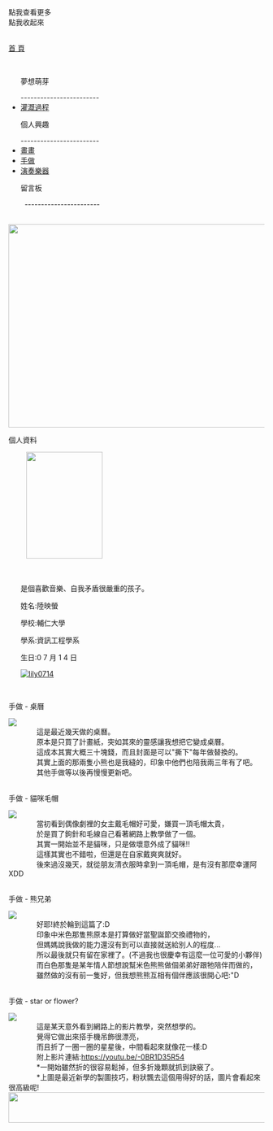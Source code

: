 <script src="https://ajax.googleapis.com/ajax/libs/jquery/3.2.1/jquery.min.js"></script>
<script type="text/javascript"> 
$(document).ready(function() { 
$(".categoryho").click(function(){
   $(".category").css({left:"-20px"});
   $(".categoryho").hide();
   $(".categoryhide").show();
});
$(".categoryhide").click(function(){
   $(".category").css({left:"-200px"});
   $(".categoryhide").hide();
   $(".categoryho").show();
});
$("h1").hide();
});
</script>
<link href="https://lily0714.github.io/insidepage.css" rel="stylesheet" type="text/css" media="all">
<body>
   <div class="categoryho">點我查看更多</div>
   <div class="categoryhide">點我收起來</div>
   <div class="category">
   <p id="cat_home"><a href="https://lily0714.github.io/">首 頁</a></p>
   <ul><p class="cat_item">夢想萌芽</p>
------------------------
   <li class="cat_inin"><a href="https://lily0714.github.io/dreamstory">灌溉過程</a></li>
   </ul>
   <ul><p class="cat_item">個人興趣</p>
   ------------------------
   <li class="cat_inin"><a href="https://lily0714.github.io/interest/draw">畫畫</a></li>
   <li class="cat_inin"><a href="https://lily0714.github.io/interest/diy">手做</a></li>
   <li class="cat_inin"><a href="https://lily0714.github.io/interest/music">演奏樂器</a></li>
   </ul>
   <ul><p class="cat_item">留言板</p>
   -----------------------
   </ul>
   </div>
   <div id="bantitle">
   <img id="banner" src="http://lily0714.github.io/20170424改.jpg" width="700" height="400">
  
   </div>
   <div id="WRAPPER">
      <div id="LSIDE">
          <div id="infor">
          <p class="infortitle">個人資料</p>
          <img class="ipic" src="http://lily0714.github.io/20170628.jpg" width="150" height="210">
          <ul><br>
          <p class="icontent">是個喜歡音樂、自我矛盾很嚴重的孩子。</p>
          <p class="icontent">姓名:陸映螢</p>
          <p class="icontent">學校:輔仁大學</p>
          <p class="icontent">學系:資訊工程學系</p>
          <p class="icontent">生日:0 7 月 1 4 日</p>
          <a href="https://github.com/lily0714" target="_blank"><img class="icon" src="https://lily0714.github.io/GitHub-Mark-32px.png" alt="lily0714"></a>
          </ul>
          </div>
      </div>
      <div id="CONTENT">
         <div class="diy">
            <p class="post">手做 - 桌曆</p>
            <a href="http://lily0714.github.io/手做一.png" target="_blank"><img class="post1" src="http://lily0714.github.io/手做一.png" ></a>
            <div class="dcontent">
               這是最近幾天做的桌曆。<br>
               原本是只買了計畫紙，突如其來的靈感讓我想把它變成桌曆。<br>
               這成本其實大概三十塊錢，而且封面是可以"撕下"每年做替換的。<br>
               其實上面的那兩隻小熊也是我縫的，印象中他們也陪我兩三年有了吧。<br>
               其他手做等以後再慢慢更新吧。
            </div>
         </div>
         <div class="diy">
            <p class="post">手做 - 貓咪毛帽</p>
<a href="http://lily0714.github.io/手做二.png" target="_blank"><img class="post1" src="http://lily0714.github.io/手做二.png" ></a>
            <div class="dcontent">
               當初看到偶像劇裡的女主戴毛帽好可愛，嫌買一頂毛帽太貴，<br>
               於是買了鉤針和毛線自己看著網路上教學做了一個。<br>
               其實一開始並不是貓咪，只是做壞意外成了貓咪!!<br>
               這樣其實也不錯啦，但還是在自家戴爽爽就好。<br>
               後來過沒幾天，就從朋友清衣服時拿到一頂毛帽，是有沒有那麼幸運阿XDD
            </div>
         </div>
         <div class="diy">
            <p class="post">手做 - 熊兄弟</p>
<a href="http://lily0714.github.io/bears.png" target="_blank"><img class="post1" src="http://lily0714.github.io/bears.png" ></a>
            <div class="dcontent">
               好耶!終於輪到這篇了:D<br>
               印象中米色那隻熊原本是打算做好當聖誕節交換禮物的，<br>
               但媽媽說我做的能力還沒有到可以直接就送給別人的程度...<br>
               所以最後就只有留在家裡了。(不過我也很慶幸有這麼一位可愛的小夥伴)<br>
               而白色那隻是某年情人節想說幫米色熊熊做個弟弟好跟牠陪伴而做的，<br>
               雖然做的沒有前一隻好，但我想熊熊互相有個伴應該很開心吧:"D
            </div>
         </div>
         <div class="diy">
            <p class="post">手做 - star or flower?</p>
<a href="http://lily0714.github.io/diy4.png" target="_blank"><img class="post1" src="http://lily0714.github.io/diy4.png" ></a>
            <div class="dcontent">
               這是某天意外看到網路上的影片教學，突然想學的。<br>
               覺得它做出來搭手機吊飾很漂亮，<br>
               而且折了一圈一圈的星星後，中間看起來就像花一樣:D<br>
&nbsp; &nbsp; &nbsp; &nbsp; &nbsp; &nbsp; &nbsp; 附上影片連結:<a href="https://youtu.be/-0BR1D35R54">https://youtu.be/-0BR1D35R54</a><br>
               *一開始雖然折的很容易鬆掉，但多折幾顆就抓到訣竅了。<br>
               *上圖是最近新學的製圖技巧，粉狀飄去這個用得好的話，圖片會看起來很高級呢!
            </div>
         </div>
      </div>   
   </div>
   <div id="FOOTER"> 
      <img src="http://lily0714.github.io/底.png" width="980" height="60">
   </div>
   </body>

